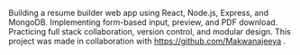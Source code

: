 Building a resume builder web app using React, Node.js, Express, and MongoDB. Implementing form-based input, preview, and PDF download. Practicing full stack collaboration, version control, and modular design.
This project was made in collaboration with https://github.com/Makwanajeeya .
